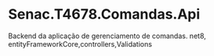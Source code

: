 # Senac.T4678.Comandas.Api
Backend da aplicação de gerenciamento de comandas. net8, entityFrameworkCore,controllers,Validations
